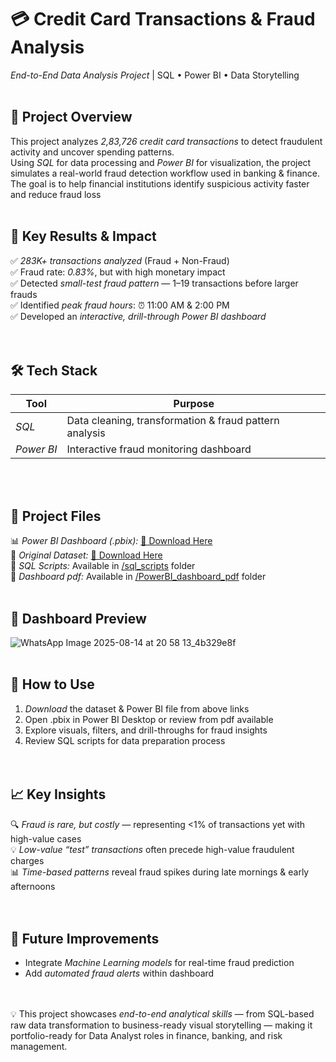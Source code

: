 # 💳 Credit Card Transactions & Fraud Analysis  

 *End-to-End Data Analysis Project* | SQL • Power BI • Data Storytelling
<br><br>


## 🌟 Project Overview  
This project analyzes *2,83,726 credit card transactions* to detect fraudulent activity and uncover spending patterns.  
Using *SQL* for data processing and *Power BI* for visualization, the project simulates a real-world fraud detection workflow used in banking & finance.
The goal is to help financial institutions identify suspicious activity faster and reduce fraud loss
<br><br>


## 🎯 Key Results & Impact  
✅ *283K+ transactions analyzed* (Fraud + Non-Fraud)  
✅ Fraud rate: *0.83%*, but with high monetary impact  
✅ Detected *small-test fraud pattern* — $1–$19 transactions before larger frauds  
✅ Identified *peak fraud hours*: ⏰ 11:00 AM & 2:00 PM  
✅ Developed an *interactive, drill-through Power BI dashboard*  
<br><br>


## 🛠 Tech Stack  
| Tool      | Purpose |
|-----------|---------|
| *SQL*   | Data cleaning, transformation & fraud pattern analysis |
| *Power BI* | Interactive fraud monitoring dashboard |

<br><br>


## 📂 Project Files  
📊 *Power BI Dashboard (.pbix):* [🔗 Download Here](https://drive.google.com/file/d/15ZM8Oe40IbI7p2U2kg7Fzf_d5l8RWgA5/view?usp=drive_link)  
📁 *Original Dataset:* [🔗 Download Here](https://drive.google.com/file/d/1hiJoOctRrKugKv6MqlMEFLc8DTpQqefr/view?usp=drive_link)  
📄 *SQL Scripts:* Available in [/sql_scripts](./sql_scripts) folder <br>
📄 *Dashboard pdf:* Available in [/PowerBI_dashboard_pdf](https://github.com/Sonia-200/Credit-card-transactions-and-fraud-analysis/tree/main/2.%20Powerbi_dashboard_pdf) folder
<br><br>


## 📸 Dashboard Preview  

![WhatsApp Image 2025-08-14 at 20 58 13_4b329e8f](https://github.com/user-attachments/assets/dfdfe717-0949-4fc4-be6e-9b1078c16191)
<br><br>


## 📜 How to Use  
1. *Download* the dataset & Power BI file from above links  
2. Open .pbix in Power BI Desktop or review from pdf available 
3. Explore visuals, filters, and drill-throughs for fraud insights  
4. Review SQL scripts for data preparation process  
<br><br>


## 📈 Key Insights  
🔍 *Fraud is rare, but costly* — representing <1% of transactions yet with high-value cases  
💡 *Low-value “test” transactions* often precede high-value fraudulent charges  
📊 *Time-based patterns* reveal fraud spikes during late mornings & early afternoons  
<br><br>


## 🚀 Future Improvements  
- Integrate *Machine Learning models* for real-time fraud prediction  
- Add *automated fraud alerts* within dashboard  
<br><br>


💡 This project showcases *end-to-end analytical skills* — from SQL-based raw data transformation to business-ready visual storytelling — making it portfolio-ready for Data Analyst roles in finance, banking, and risk management.  

